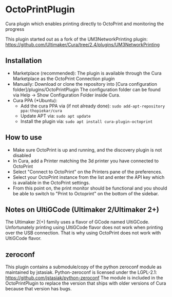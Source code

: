 # OctoPrintPlugin
Cura plugin which enables printing directly to OctoPrint and monitoring the progress

This plugin started out as a fork of the UM3NetworkPrinting plugin:
https://github.com/Ultimaker/Cura/tree/2.4/plugins/UM3NetworkPrinting

Installation
----
* Marketplace (recommended):
  The plugin is available through the Cura Marketplace as the OctoPrint Connection plugin
* Manually:
  Download or clone the repository into [Cura configuration folder]/plugins/OctoPrintPlugin
  The configuration folder can be found via Help -> Show Configuration Folder inside Cura.
* Cura PPA (*Ubuntu):
  - Add the cura PPA via (if not already done): `sudo add-apt-repository ppa:thopiekar/cura`
  - Update APT via: `sudo apt update`
  - Install the plugin via: `sudo apt install cura-plugin-octoprint`


How to use
----
- Make sure OctoPrint is up and running, and the discovery plugin is not disabled
- In Cura, add a Printer matching the 3d printer you have connected to OctoPrint
- Select "Connect to OctoPrint" on the Printers pane of the preferences.
- Select your OctoPrint instance from the list and enter the API key which is
  available in the OctoPrint settings.
- From this point on, the print monitor should be functional and you should be
  able to switch to "Print to Octoprint" on the bottom of the sidebar.

Notes on UltiGCode (Ultimaker 2/Ultimaker 2+)
----
The Ultimaker 2(+) family uses a flavor of GCode named UltiGCode. Unfortunately printing
using UltiGCode flavor does not work when printing over the USB connection. That is why
using OctoPrint does not work with UltiGCode flavor.

zeroconf
----
This plugin contains a submodule/copy of the python zeroconf module as maintained by
jstasiak.
Python-zeroconf is licensed under the LGPL-2.1:
https://github.com/jstasiak/python-zeroconf
The module is included in the OctoPrintPlugin to replace the version that ships with
older versions of Cura because that version has bugs.